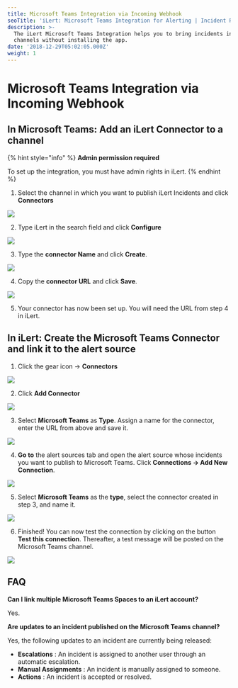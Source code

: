```yaml
---
title: Microsoft Teams Integration via Incoming Webhook
seoTitle: 'iLert: Microsoft Teams Integration for Alerting | Incident Response | Uptime'
description: >-
  The iLert Microsoft Teams Integration helps you to bring incidents into your
  channels without installing the app.
date: '2018-12-29T05:02:05.000Z'
weight: 1
---
```


# Microsoft Teams Integration via Incoming Webhook

## In Microsoft Teams: Add an iLert Connector to a channel <a id="add-to-channel"></a>

{% hint style="info" %}
**Admin permission required**

To set up the integration, you must have admin rights in iLert.
{% endhint %}

1. Select the channel in which you want to publish iLert Incidents and click **Connectors**

![](../../.gitbook/assets/mtiw1.png)

2. Type iLert in the search field and click **Configure**

![](../../.gitbook/assets/mtiw2.png)

3. Type the **connector Name** and click **Create**.

![](../../.gitbook/assets/mtiw3.png)

4. Copy the **connector URL** and click **Save**.

![](../../.gitbook/assets/mtiw4.png)

5. Your connector has now been set up. You will need the URL from step 4 in iLert.

## In iLert: Create the Microsoft Teams Connector and link it to the alert source <a id="create-alarm-source"></a>

1. Click the gear icon → **Connectors**

![](../../.gitbook/assets/mtiw5.png)

2. Click **Add Connector**

![](../../.gitbook/assets/mtiw6.png)

3. Select **Microsoft Teams** as **Type**. Assign a name for the connector, enter the URL from above and save it.

![](../../.gitbook/assets/mtiw7.png)

4. **Go to** the alert sources tab and open the alert source whose incidents you want to publish to Microsoft Teams. Click **Connections → Add New Connection**.

![](../../.gitbook/assets/mtiw8.png)

5. Select **Microsoft Teams** as the **type**, select the connector created in step 3, and name it.

![](../../.gitbook/assets/mtiw9.png)

6. Finished! You can now test the connection by clicking on the button **Test this connection**. Thereafter, a test message will be posted on the Microsoft Teams channel.

![](../../.gitbook/assets/mtiw10.png)

## FAQ <a id="faq"></a>

**Can I link multiple Microsoft Teams Spaces to an iLert account?**

Yes.

**Are updates to an incident published on the Microsoft Teams channel?**

Yes, the following updates to an incident are currently being released:

* **Escalations** : An incident is assigned to another user through an automatic escalation.
* **Manual Assignments** : An incident is manually assigned to someone.
* **Actions** : An incident is accepted or resolved.

